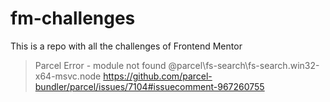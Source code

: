 # fm-challenges

This is a repo with all the challenges of Frontend Mentor

> Parcel Error - module not found @parcel\fs-search\fs-search.win32-x64-msvc.node
> https://github.com/parcel-bundler/parcel/issues/7104#issuecomment-967260755
